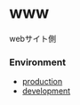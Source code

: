 # www
webサイト側

### Environment

* [production](https://pl-sheeter.heteml.net/)
* [development](https://souseiji.heteml.jp/pls-test/)
